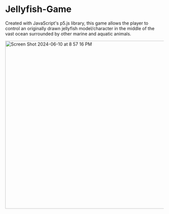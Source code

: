 # Jellyfish-Game
Created with JavaScript's p5.js library, this game allows the player to control an originally drawn jellyfish model/character in the middle of the vast ocean surrounded by other marine and aquatic animals.

 <img width="536" alt="Screen Shot 2024-06-10 at 8 57 16 PM" src="https://github.com/JzZ404/Jellyfish-Game/assets/115958470/e528c6b3-0c04-441d-a4e2-de970a581d1d">
